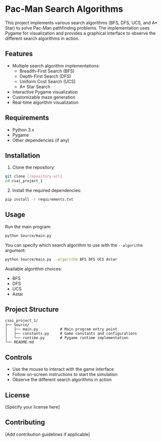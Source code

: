 # Pac-Man Search Algorithms

This project implements various search algorithms (BFS, DFS, UCS, and A* Star) to solve Pac-Man pathfinding problems. The implementation uses Pygame for visualization and provides a graphical interface to observe the different search algorithms in action.

## Features

- Multiple search algorithm implementations:
  - Breadth-First Search (BFS)
  - Depth-First Search (DFS)
  - Uniform Cost Search (UCS)
  - A* Star Search
- Interactive Pygame visualization
- Customizable maze generation
- Real-time algorithm visualization

## Requirements

- Python 3.x
- Pygame
- Other dependencies (if any)

## Installation

1. Clone the repository:
```bash
git clone [repository-url]
cd csai_project_1
```

2. Install the required dependencies:
```bash
pip install -r requirements.txt
```

## Usage

Run the main program:
```bash
python Source/main.py
```

You can specify which search algorithm to use with the `--algorithm` argument:
```bash
python Source/main.py --algorithm BFS DFS UCS Astar
```

Available algorithm choices:
- BFS
- DFS
- UCS
- Astar

## Project Structure

```
csai_project_1/
├── Source/
│   ├── main.py          # Main program entry point
│   ├── constants.py     # Game constants and configurations
│   └── runtime.py       # Pygame runtime implementation
└── README.md
```

## Controls

- Use the mouse to interact with the game interface
- Follow on-screen instructions to start the simulation
- Observe the different search algorithms in action

## License

[Specify your license here]

## Contributing

[Add contribution guidelines if applicable] 